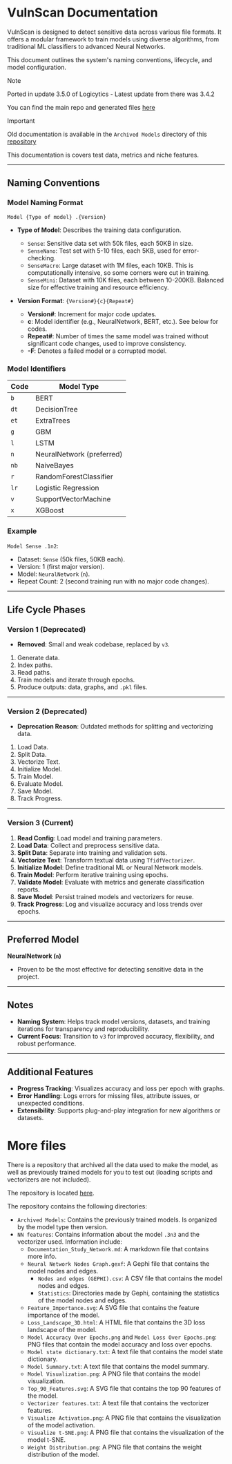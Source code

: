 # VulnScan Documentation

VulnScan is designed to detect sensitive data across various file formats. 
It offers a modular framework to train models using diverse algorithms, 
from traditional ML classifiers to advanced Neural Networks. 

This document outlines the system's naming conventions, lifecycle, and model configuration.

> [!NOTE]
> Ported in update 3.5.0 of Logicytics - Latest update from there was 3.4.2
> 
> You can find the main repo and generated files [here](https://github.com/DefinetlyNotAI/Logicytics/tree/main/CODE/vulnScan)

> [!IMPORTANT]
> Old documentation is available in the `Archived Models` directory of this [repository](https://github.com/DefinetlyNotAI/VulnScan_Data)
> 
> This documentation is covers test data, metrics and niche features.

---

## Naming Conventions

### Model Naming Format
`Model {Type of model} .{Version}`

- **Type of Model**: Describes the training data configuration.
  - `Sense`: Sensitive data set with 50k files, each 50KB in size.
  - `SenseNano`: Test set with 5-10 files, each 5KB, used for error-checking.
  - `SenseMacro`: Large dataset with 1M files, each 10KB. This is computationally intensive, so some corners were cut in training.
  - `SenseMini`: Dataset with 10K files, each between 10-200KB. Balanced size for effective training and resource efficiency.

- **Version Format**: `{Version#}{c}{Repeat#}`
  - **Version#**: Increment for major code updates.
  - **c**: Model identifier (e.g., NeuralNetwork, BERT, etc.). See below for codes.
  - **Repeat#**: Number of times the same model was trained without significant code changes, used to improve consistency.
  - **-F**: Denotes a failed model or a corrupted model.

### Model Identifiers

| Code | Model Type                |
|------|---------------------------|
| `b`  | BERT                      |
| `dt` | DecisionTree              |
| `et` | ExtraTrees                |
| `g`  | GBM                       |
| `l`  | LSTM                      |
| `n`  | NeuralNetwork (preferred) |
| `nb` | NaiveBayes                |
| `r`  | RandomForestClassifier    |
| `lr` | Logistic Regression       |
| `v`  | SupportVectorMachine      |
| `x`  | XGBoost                   |

### Example
`Model Sense .1n2`: 
- Dataset: `Sense` (50k files, 50KB each).
- Version: 1 (first major version).
- Model: `NeuralNetwork` (`n`).
- Repeat Count: 2 (second training run with no major code changes).

---

## Life Cycle Phases

### Version 1 (Deprecated)
- **Removed**: Small and weak codebase, replaced by `v3`.

1. Generate data.
2. Index paths.
3. Read paths.
4. Train models and iterate through epochs.
5. Produce outputs: data, graphs, and `.pkl` files.

---

### Version 2 (Deprecated)
- **Deprecation Reason**: Outdated methods for splitting and vectorizing data.

1. Load Data.
2. Split Data.
3. Vectorize Text.
4. Initialize Model.
5. Train Model.
6. Evaluate Model.
7. Save Model.
8. Track Progress.

---

### Version 3 (Current)
1. **Read Config**: Load model and training parameters.
2. **Load Data**: Collect and preprocess sensitive data.
3. **Split Data**: Separate into training and validation sets.
4. **Vectorize Text**: Transform textual data using `TfidfVectorizer`.
5. **Initialize Model**: Define traditional ML or Neural Network models.
6. **Train Model**: Perform iterative training using epochs.
7. **Validate Model**: Evaluate with metrics and generate classification reports.
8. **Save Model**: Persist trained models and vectorizers for reuse.
9. **Track Progress**: Log and visualize accuracy and loss trends over epochs.

---

## Preferred Model
**NeuralNetwork (`n`)**  
- Proven to be the most effective for detecting sensitive data in the project.

---

## Notes
- **Naming System**: Helps track model versions, datasets, and training iterations for transparency and reproducibility.
- **Current Focus**: Transition to `v3` for improved accuracy, flexibility, and robust performance.

---

## Additional Features

- **Progress Tracking**: Visualizes accuracy and loss per epoch with graphs.
- **Error Handling**: Logs errors for missing files, attribute issues, or unexpected conditions.
- **Extensibility**: Supports plug-and-play integration for new algorithms or datasets.


# More files

There is a repository that archived all the data used to make the model, 
as well as previously trained models for you to test out 
(loading scripts and vectorizers are not included). 

The repository is located [here](https://github.com/DefinetlyNotAI/VulnScan_Data).

The repository contains the following directories:
- `Archived Models`: Contains the previously trained models. Is organized by the model type then version.
- `NN features`: Contains information about the model `.3n3` and the vectorizer used. Information include:
  - `Documentation_Study_Network.md`: A markdown file that contains more info.
  - `Neural Network Nodes Graph.gexf`: A Gephi file that contains the model nodes and edges.
    - `Nodes and edges (GEPHI).csv`: A CSV file that contains the model nodes and edges.
    - `Statistics`: Directories made by Gephi, containing the statistics of the model nodes and edges.
  - `Feature_Importance.svg`: A SVG file that contains the feature importance of the model.
  - `Loss_Landscape_3D.html`: A HTML file that contains the 3D loss landscape of the model.
  - `Model Accuracy Over Epochs.png` and `Model Loss Over Epochs.png`: PNG files that contain the model accuracy and loss over epochs.
  - `Model state dictionary.txt`: A text file that contains the model state dictionary.
  - `Model Summary.txt`: A text file that contains the model summary.
  - `Model Visualization.png`: A PNG file that contains the model visualization.
  - `Top_90_Features.svg`: A SVG file that contains the top 90 features of the model.
  - `Vectorizer features.txt`: A text file that contains the vectorizer features.
  - `Visualize Activation.png`: A PNG file that contains the visualization of the model activation.
  - `Visualize t-SNE.png`: A PNG file that contains the visualization of the model t-SNE.
  - `Weight Distribution.png`: A PNG file that contains the weight distribution of the model.
